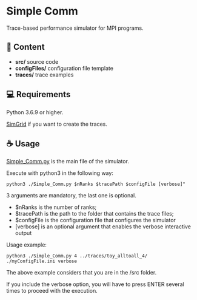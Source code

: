 # Simple Comm


Trace-based performance simulator for MPI programs. 


## 🎁 Content

* __src/__ source code 
* __configFiles/__ configuration file template
* __traces/__ trace examples

## 💻 Requirements

Python 3.6.9 or higher.

[SimGrid](https://simgrid.org/) if you want to create the traces.


## ☕ Usage


[Simple_Comm.py](src/Simple_Comm.py)  is the main file of the simulator.

Execute with python3 in the following way:


```
python3 ./Simple_Comm.py $nRanks $tracePath $configFile [verbose]"
```

3 arguments are mandatory, the last one is optional.


* $nRanks is the number of ranks;
* $tracePath is the path to the folder that contains the trace files;
* $configFile is the configuration file that configures the simulator
* [verbose] is an optional argument that enables the verbose interactive output

Usage example:

```
python3 ./Simple_Comm.py 4 ../traces/toy_alltoall_4/ ./myConfigFile.ini verbose
```

The above example considers that you are in the /src folder.

If you include the verbose option, you will have to press ENTER several times to proceed with the execution.

